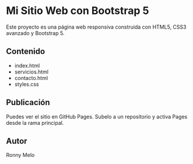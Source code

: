 # Mi Sitio Web con Bootstrap 5

Este proyecto es una página web responsiva construida con HTML5, CSS3 avanzado y Bootstrap 5.

## Contenido
- index.html
- servicios.html
- contacto.html
- styles.css

## Publicación

Puedes ver el sitio en GitHub Pages. Subelo a un repositorio y activa Pages desde la rama principal.

## Autor

Ronny Melo
